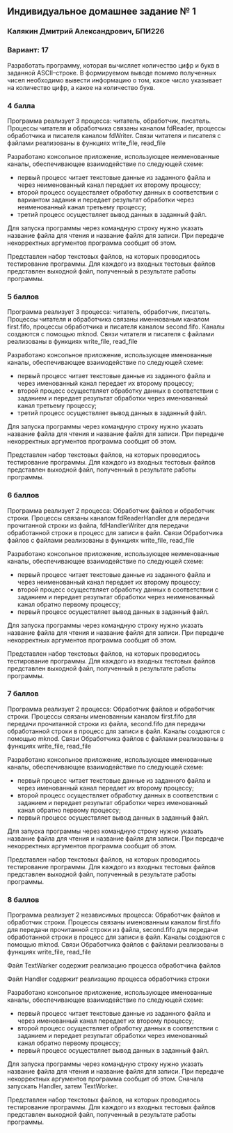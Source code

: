 ## Индивидуальное домашнее задание № 1

### Калякин Дмитрий Александрович, БПИ226

### Вариант: 17
Разработать программу, которая вычисляет количество цифр и букв в заданной ASCII–строке. В формируемом выводе помимо полученных чисел необходимо вывести информацию о том, какое число указывает на количество цифр, а какое на количество букв.

### 4 балла
Программа реализует 3 процесса: читатель, обработчик, писатель. Процессы читателя и обработчика связаны каналом fdReader, процессы обработчика и писателя каналом fdWriter. Связи читателя и писателя с файлами реализованы в функциях write_file, read_file

Разработано консольное приложение, использующее неименованные каналы, обеспечивающее взаимодействие по следующей схеме:
* первый процесс читает текстовые данные из заданного файла и через неименованный канал передает их второму процессу;
* второй процесс осуществляет обработку данных в соответствии с вариантом задания и передает результат обработки через неименованный канал третьему процессу;
* третий процесс осуществляет вывод данных в заданный файл.


Для запуска программы через командную строку нужно указать название файла для чтения и название файля для записи. При передаче некорректных аргументов программа сообщит об этом.

Представлен набор текстовых файлов, на которых проводилось тестирование программы.
Для каждого из входных тестовых файлов представлен выходной файл, полученный в результате работы программы.

### 5 баллов
Программа реализует 3 процесса: читатель, обработчик, писатель. Процессы читателя и обработчика связаны именнованым каналом first.fifo, процессы обработчика и писателя каналом second.fifo. Каналы создаются с помощью mknod. Связи читателя и писателя с файлами реализованы в функциях write_file, read_file

Разработано консольное приложение, использующее именованные каналы, обеспечивающее взаимодействие по следующей схеме:
* первый процесс читает текстовые данные из заданного файла и через именованный канал передает их второму процессу;
* второй процесс осуществляет обработку данных в соответствии с заданием и передает результат обработки через именованный канал третьему процессу;
* третий процесс осуществляет вывод данных в заданный файл.

Для запуска программы через командную строку нужно указать название файла для чтения и название файля для записи. При передаче некорректных аргументов программа сообщит об этом.

Представлен набор текстовых файлов, на которых проводилось тестирование программы.
Для каждого из входных тестовых файлов представлен выходной файл, полученный в результате работы программы.

### 6 баллов
Программа реализует 2 процесса: Обработчик файлов и обработчик строки. Процессы связаны каналом fdReaderHandler для передачи прочитанной строки из файла, fdHandlerWriter для передачи обработанной строки в процесс для записи в файл. Связи Обработчика файлов с файлами реализованы в функциях write_file, read_file

Разработано консольное приложение, использующее неименованные каналы, обеспечивающее взаимодействие по следующей схеме:
* первый процесс читает текстовые данные из заданного файла и через неименованный канал передает их второму процессу;
* второй процесс осуществляет обработку данных в соответствии с заданием и передает результат обработки через неименованный канал обратно первому процессу;
* первый процесс осуществляет вывод данных в заданный файл.

Для запуска программы через командную строку нужно указать название файла для чтения и название файля для записи. При передаче некорректных аргументов программа сообщит об этом.

Представлен набор текстовых файлов, на которых проводилось тестирование программы.
Для каждого из входных тестовых файлов представлен выходной файл, полученный в результате работы программы.


### 7 баллов
Программа реализует 2 процесса: Обработчик файлов и обработчик строки. Процессы связаны именованным каналом first.fifo для передачи прочитанной строки из файла, second.fifo для передачи обработанной строки в процесс для записи в файл. Каналы создаются с помощью mknod. Связи Обработчика файлов с файлами реализованы в функциях write_file, read_file

Разработано консольное приложение, использующее именованные каналы, обеспечивающее взаимодействие по следующей схеме:
* первый процесс читает текстовые данные из заданного файла и через именованный канал передает их второму процессу;
* второй процесс осуществляет обработку данных в соответствии с заданием и передает результат обработки через именованный канал обратно первому процессу;
* первый процесс осуществляет вывод данных в заданный файл.

Для запуска программы через командную строку нужно указать название файла для чтения и название файля для записи. При передаче некорректных аргументов программа сообщит об этом.

Представлен набор текстовых файлов, на которых проводилось тестирование программы.
Для каждого из входных тестовых файлов представлен выходной файл, полученный в результате работы программы.

### 8 баллов
Программа реализует 2 независимых процесса: Обработчик файлов и обработчик строки. Процессы связаны именованным каналом first.fifo для передачи прочитанной строки из файла, second.fifo для передачи обработанной строки в процесс для записи в файл. Каналы создаются с помощью mknod. Связи Обработчика файлов с файлами реализованы в функциях write_file, read_file

Файл TextWarker содержит реализацию процесса обработчика файлов

Файл Handler содержит реализацию процесса обработчика строки

Разработано консольное приложение, использующее именованные каналы, обеспечивающее взаимодействие по следующей схеме:
* первый процесс читает текстовые данные из заданного файла и через именованный канал передает их второму процессу;
* второй процесс осуществляет обработку данных в соответствии с заданием и передает результат обработки через именованный канал обратно первому процессу;
* первый процесс осуществляет вывод данных в заданный файл.

Для запуска программы через командную строку нужно указать название файла для чтения и название файля для записи. При передаче некорректных аргументов программа сообщит об этом. Сначала запускать Handler, затем TextWorker.

Представлен набор текстовых файлов, на которых проводилось тестирование программы.
Для каждого из входных тестовых файлов представлен выходной файл, полученный в результате работы программы.
